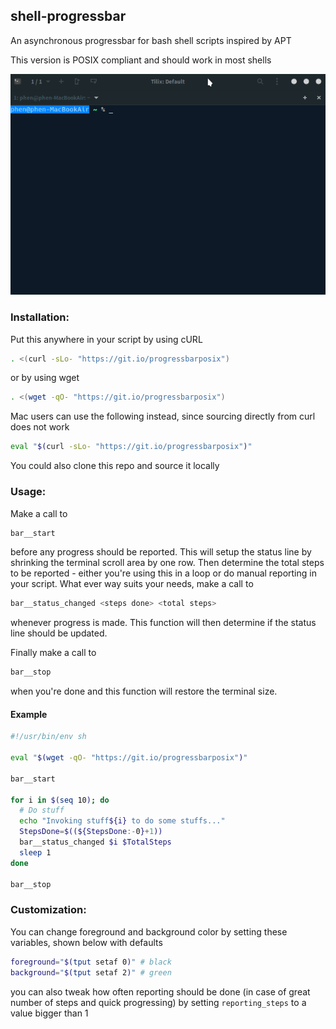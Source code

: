 ## shell-progressbar
An asynchronous progressbar for bash shell scripts inspired by APT

This version is POSIX compliant and should work in most shells

![bar](https://raw.githubusercontent.com/phenonymous/shell-progressbar/master/images/progressbar.gif)

### Installation:

Put this anywhere in your script by using cURL

```sh
. <(curl -sLo- "https://git.io/progressbarposix")
```
or by using wget

```sh
. <(wget -qO- "https://git.io/progressbarposix")
```

Mac users can use the following instead, since sourcing directly from curl does not work
```sh
eval "$(curl -sLo- "https://git.io/progressbarposix")"
```

You could also clone this repo and source it locally

### Usage:

Make a call to

```sh
bar__start
```
before any progress should be reported. This will setup the status line by shrinking the terminal scroll area by one row.
Then determine the total steps to be reported - either you're using this in a loop or do manual reporting in your script. What ever way suits your needs, make a call to

```sh
bar__status_changed <steps done> <total steps>
```
whenever progress is made. This function will then determine if the status line should be updated.

Finally make a call to

```sh
bar__stop
```
when you're done and this function will restore the terminal size.

#### Example

```sh
#!/usr/bin/env sh

eval "$(wget -qO- "https://git.io/progressbarposix")"

bar__start

for i in $(seq 10); do
  # Do stuff
  echo "Invoking stuff${i} to do some stuffs..."
  StepsDone=$((${StepsDone:-0}+1))
  bar__status_changed $i $TotalSteps
  sleep 1
done

bar__stop
```

### Customization:

You can change foreground and background color by setting these variables, shown below with defaults
```sh
foreground="$(tput setaf 0)" # black
background="$(tput setaf 2)" # green
```
you can also tweak how often reporting should be done (in case of great number of steps and quick progressing) by setting `reporting_steps` to a value bigger than 1
